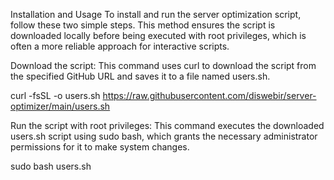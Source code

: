 Installation and Usage
To install and run the server optimization script, follow these two simple steps. This method ensures the script is downloaded locally before being executed with root privileges, which is often a more reliable approach for interactive scripts.

Download the script: This command uses curl to download the script from the specified GitHub URL and saves it to a file named users.sh.

curl -fsSL -o users.sh https://raw.githubusercontent.com/diswebir/server-optimizer/main/users.sh

Run the script with root privileges: This command executes the downloaded users.sh script using sudo bash, which grants the necessary administrator permissions for it to make system changes.

sudo bash users.sh
